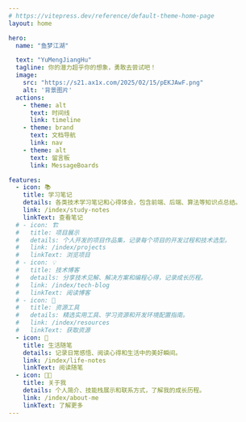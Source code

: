 ```yaml
---
# https://vitepress.dev/reference/default-theme-home-page
layout: home

hero: 
  name: "鱼梦江湖" 

  text: "YuMengJiangHu"
  tagline: 你的潜力超乎你的想象，勇敢去尝试吧！
  image:
    src: "https://s21.ax1x.com/2025/02/15/pEKJAwF.png"
    alt: '背景图片'
  actions:
    - theme: alt
      text: 时间线
      link: timeline
    - theme: brand
      text: 文档导航 
      link: nav
    - theme: alt
      text: 留言板
      link: MessageBoards

features:
  - icon: 📚 
    title: 学习笔记 
    details: 各类技术学习笔记和心得体会，包含前端、后端、算法等知识点总结。
    link: /index/study-notes
    linkText: 查看笔记
  # - icon: 🏗️ 
  #   title: 项目展示 
  #   details: 个人开发的项目作品集，记录每个项目的开发过程和技术选型。
  #   link: /index/projects
  #   linkText: 浏览项目
  # - icon: 💡 
  #   title: 技术博客 
  #   details: 分享技术见解、解决方案和编程心得，记录成长历程。
  #   link: /index/tech-blog
  #   linkText: 阅读博客
  # - icon: 🧩 
  #   title: 资源工具 
  #   details: 精选实用工具、学习资源和开发环境配置指南。
  #   link: /index/resources  
  #   linkText: 获取资源
  - icon: 🌈 
    title: 生活随笔 
    details: 记录日常感悟、阅读心得和生活中的美好瞬间。
    link: /index/life-notes
    linkText: 阅读随笔
  - icon: 👨‍💻 
    title: 关于我 
    details: 个人简介、技能栈展示和联系方式，了解我的成长历程。
    link: /index/about-me
    linkText: 了解更多    
---
```



<MouseEvent/>
